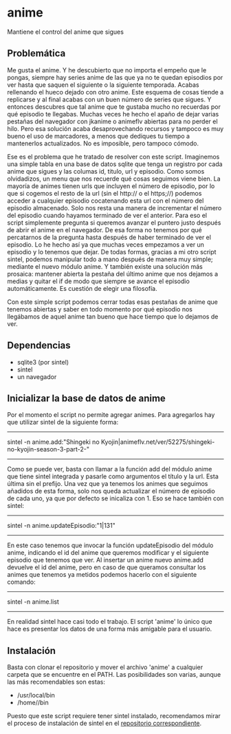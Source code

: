 # anime 
Mantiene el control del anime que sigues

## Problemática

Me gusta el anime. Y he descubierto que no importa el empeño que le pongas, siempre hay series anime de las que ya no te quedan episodios por ver hasta que saquen el siguiente o la siguiente temporada. Acabas rellenando el hueco dejado con otro anime. Este esquema de cosas tiende a replicarse y al final acabas con un buen número de series que sigues. Y entonces descubres que tal anime que te gustaba mucho no recuerdas por qué episodio te llegabas. Muchas veces he hecho el apaño de dejar varias pestañas del navegador con jkanime o animeflv abiertas para no perder el hilo. Pero esa solución acaba desaprovechando recursos y tampoco es muy bueno el uso de marcadores, a menos que dediques tu tiempo a mantenerlos actualizados. No es imposible, pero tampoco cómodo.

Ese es el problema que he tratado de resolver con este script. Imaginemos una simple tabla en una base de datos sqlite que tenga un registro por cada anime que sigues y las columas id, titulo, url y episodio. Como somos olvidadizos, un menu que nos recuerde qué cosas seguimos viene bien. La mayoría de animes tienen urls que incluyen el número de episodio, por lo que si cogemos el resto de la url (sin el http:// o el https;//) podemos acceder a cualquier episodio cocatenando esta url con el número del episodio almacenado. Solo nos resta una manera de incrementar el número del episodio cuando hayamos terminado de ver el anterior. Para eso el script simplemente pregunta si queremos avanzar el puntero justo después de abrir el anime en el navegador. De esa forma no tenemos por qué percatarnos de la pregunta hasta después de haber terminado de ver el episodio. Lo he hecho así ya que muchas veces empezamos a ver un episodio y lo tenemos que dejar. De todas formas, gracias a mi otro script sintel, podemos manipular todo a mano después de manera muy simple; mediante el nuevo módulo anime. Y también existe una solución más prosaica: mantener abierta la pestaña del último anime que nos dejamos a medias y quitar el if de modo que siempre se avance el episodio automáticamente. Es cuestión de elegir una filosofía.

Con este simple script podemos cerrar todas esas pestañas de anime que tenemos abiertas y saber en todo momento por qué episodio nos llegábamos de aquel anime tan bueno que hace tiempo que lo dejamos de ver.

## Dependencias
- sqlite3 (por sintel)
- sintel
- un navegador

## Inicializar la base de datos de anime

Por el momento el script no permite agregar animes. Para agregarlos hay que utilizar sintel de la siguiente forma:

---

sintel -n anime.add:"Shingeki no Kyojin|animeflv.net/ver/52275/shingeki-no-kyojin-season-3-part-2-"

---

Como se puede ver, basta con llamar a la función add del módulo anime que tiene sintel integrada y pasarle como argumentos el título y la url. Esta última sin el prefijo. Una vez que ya tenemos los animes que seguimos añadidos de esta forma, solo nos queda actualizar el número de episodio de cada uno, ya que por defecto se inicaliza con 1. Eso se hace también con sintel:

---

sintel -n anime.updateEpisodio:"1|131"

---

En este caso tenemos que invocar la función updateEpisodio del módulo anime, indicando el id del anime que queremos modificar y el siguiente episodio que tenemos que ver. Al insertar un anime nuevo anime.add devuelve el id del anime, pero en caso de que queramos consultar los animes que tenemos ya metidos podemos hacerlo con el siguiente comando:

---

sintel -n anime.list

---

En realidad sintel hace casi todo el trabajo. El script 'anime' lo único que hace es presentar los datos de una forma más amigable para el usuario.

## Instalación ##

Basta con clonar el repositorio y mover el archivo 'anime' a cualquier carpeta que se encuentre en el PATH. Las posibilidades son varias, aunque las más recomendables son estas:

- /usr/local/bin
- /home/<usuario>/bin

Puesto que este script requiere tener sintel instalado, recomendamos mirar el proceso de instalación de sintel en el [repositorio correspondiente](https://github.com/mhyst/sintel).

